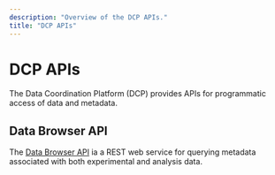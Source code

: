 ```yaml
---
description: "Overview of the DCP APIs."
title: "DCP APIs"
---
```


# DCP APIs

The Data Coordination Platform (DCP) provides APIs for programmatic access of data and metadata.

## Data Browser API

The [Data Browser API](/apis/api-documentation/data-browser-api) ia a REST web service for querying metadata associated with both experimental and analysis data.
